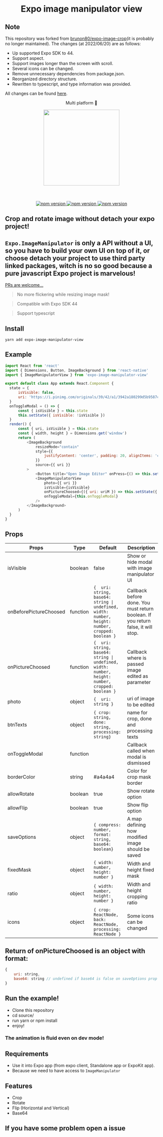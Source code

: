 <h1 align="center">Expo image manipulator view</h1>

## Note

This repository was forked from [brunon80/expo-image-crop](https://github.com/brunon80/expo-image-crop)(it is probably no longer maintained).
The changes (at 2022/06/20) are as follows:

* Up supported Expo SDK to 44.
* Support aspect.
* Support images longer than the screen with scroll.
* Several icons can be changed.
* Remove unnecessary dependencies from package.json.
* Reorganized directory structure.
* Rewritten to typescript, and type information was provided.

All changes can be found [here](https://github.com/gomo/expo-image-crop/pull/1/files).

<p align="center">Multi platform 🚀</p>

<p align="center">
   <img width="250" src="./demo.gif"/>
   <br/>
   <br/>
   <br/>
   <br/>
   <a href="https://github.com/gomo/expo-image-crop"><img alt="npm version" src="https://badge.fury.io/js/expo-image-crop.svg"/>
   <a href="https://github.com/gomo/expo-image-crop"><img alt="npm version" src="https://img.shields.io/badge/platform-ios%2Fandroid-blue.svg"/>
   <a href="https://github.com/gomo/expo-image-crop"><img alt="npm version" src="https://img.shields.io/badge/license-MIT-lightgrey.svg"/>
</a>
</p>

## Crop and rotate image without detach your expo project!
## `Expo.ImageManipulator` is only a API without a UI, so you have to build your own UI on top of it, or choose detach your project to use third party linked packages, witch is no so good because a pure javascript Expo project is marvelous!

[PRs are welcome...](https://github.com/gomo/expo-image-crop/pulls)

>No more flickering while resizing image mask!

>Compatible with Expo SDK 44

>Support typescript

## Install
`yarn add expo-image-manipulator-view`

## Example

```javascript
import React from 'react'
import { Dimensions, Button, ImageBackground } from 'react-native'
import { ImageManipulatorView } from 'expo-image-manipulator-view'

export default class App extends React.Component {
  state = {
      isVisible: false,
      uri: 'https://i.pinimg.com/originals/39/42/a1/3942a180299d5b9587c2aa8e09d91ecf.jpg',
  }
  onToggleModal = () => {
      const { isVisible } = this.state
      this.setState({ isVisible: !isVisible })
  }
  render() {
      const { uri, isVisible } = this.state
      const { width, height } = Dimensions.get('window')
      return (
          <ImageBackground
              resizeMode="contain"
              style={{
                  justifyContent: 'center', padding: 20, alignItems: 'center', height, width, backgroundColor: 'black',
              }}
              source={{ uri }}
          >
              <Button title="Open Image Editor" onPress={() => this.setState({ isVisible: true })} />
              <ImageManipulatorView
                  photo={{ uri }}
                  isVisible={isVisible}
                  onPictureChoosed={({ uri: uriM }) => this.setState({ uri: uriM })}
                  onToggleModal={this.onToggleModal}
              />
          </ImageBackground>
      )
  }
}
```

## Props
| Props            | Type     | Default                                                                    | Description                                        |
|------------------|----------|----------------------------------------------------------------------------|----------------------------------------------------|
| isVisible        | boolean  | false                                                                      | Show or hide modal with image manipulator UI       |
| onBeforePictureChoosed | function | ```{  uri: string, base64: string \| undefined, width: number, height: number, cropped: boolean } ``` | Callback before done. You must return boolean. If you return false, it will stop. |
| onPictureChoosed | function | ```{  uri: string, base64: string \| undefined, width: number, height: number, cropped: boolean } ``` | Callback where is passed image edited as parameter |
| photo            | object   | ```{  uri: string } ```                                       | uri of image to be edited                          |
| btnTexts         | object   | ```{ crop: string, done: string, processing: string}```    | name for crop, done and processing texts           |
| onToggleModal    | function |                                                                            | Callback called when modal is dismissed            |
| borderColor      | string   | #a4a4a4                                                                    | Color for crop mask border                         |
| allowRotate      | boolean  | true                                                                       | Show rotate option                                 |
| allowFlip        | boolean  | true                                                                       | Show flip option                                   |
| saveOptions      | object   | ```{ compress: number, format: string, base64: boolean}``` | A map defining how modified image should be saved  
| fixedMask      | object   | ```{ width: number, height: number }``` | Width and height fixed mask
| ratio      | object   | ```{ width: number, height: number }``` | Width and height cropping ratio
| icons      | object   | ```{ crop: ReactNode, back: ReactNode, processing: ReactNode }``` | Some icons can be changed


## Return of onPictureChoosed is an object with format:

```javascript
{
    uri: string,
    base64: string // undefined if base64 is false on saveOptions prop
}
```
## Run the example!
- Clone this repository
- cd source/
- run yarn or npm install
- enjoy!
### The animation is fluid even on dev mode!


## Requirements
* Use it into Expo app (from expo client, Standalone app or ExpoKit app).
* Because we need to have access to `ImageManipulator`

## Features
* Crop
* Rotate
* Flip (Horizontal and Vertical)
* Base64

## If you have some problem open a issue
